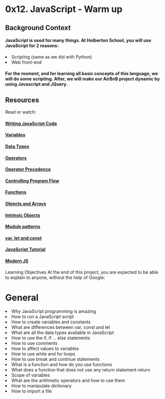 # 0x12. JavaScript - Warm up

## Background Context
#### JavaScript is used for many things. At Holberton School, you will use JavaScript for 2 reasons:

<li>Scripting (same as we did with Python)</li>
<li>Web front-end</li>

#### For the moment, and for learning all basic concepts of this language, we will do some scripting. After, we will make our AirBnB project dynamic by using Javascript and JQuery.

## Resources
Read or watch:

#### [Writing JavaScript Code](https://intranet.hbtn.io/rltoken/OdMLtl6Y9mpQkaoEqJCRSg)
#### [Variables](https://intranet.hbtn.io/rltoken/iE6zaLw7pybp648IfRmk5Q)
#### [Data Types](https://intranet.hbtn.io/rltoken/4td1BbZAYn4Dldi6k0CY7A)
#### [Operators](https://intranet.hbtn.io/rltoken/OdMLtl6Y9mpQkaoEqJCRSg)
#### [Operator Precedence](https://intranet.hbtn.io/rltoken/OdMLtl6Y9mpQkaoEqJCRSg)
#### [Controlling Program Flow](https://intranet.hbtn.io/rltoken/Nlfhdy6Thyu_WgtBSqoAUw)
#### [Functions](https://intranet.hbtn.io/rltoken/Ta66PZ6_16K3q99oELvjkQ)
#### [Objects and Arrays](https://intranet.hbtn.io/rltoken/osu583B5jskDVwmcm50-NQ)
#### [Intrinsic Objects](https://intranet.hbtn.io/rltoken/osu583B5jskDVwmcm50-NQ)
#### [Module patterns](https://intranet.hbtn.io/rltoken/mduSK-WOoRe6WohU1p2zZQ)
#### [var, let and const](https://intranet.hbtn.io/rltoken/kNWuHjyUvjr74wU2hBqd_A)
#### [JavaScript Tutorial](https://intranet.hbtn.io/rltoken/qkp1hdLiI8DJje88bxcL6w)
#### [Modern JS](https://intranet.hbtn.io/rltoken/ieSajamJQ-Nv3XzcS_d5lA)

Learning Objectives
At the end of this project, you are expected to be able to explain to anyone, without the help of Google:

# General
<li>Why JavaScript programming is amazing</li>
<li>How to run a JavaScript script</li>
<li>How to create variables and constants</li>
<li>What are differences between var, const and let</li>
<li>What are all the data types available in JavaScript</li>
<li>How to use the if, if ... else statements</li>
<li>How to use comments</li>
<li>How to affect values to variables</li>
<li>How to use while and for loops</li>
<li>How to use break and continue statements</li>
<li>What is a function and how do you use functions</li>
<li>What does a function that does not use any return statement return</li>
<li>Scope of variables</li>
<li>What are the arithmetic operators and how to use them</li>
<li>How to manipulate dictionary</li>
<li>How to import a file</li>
